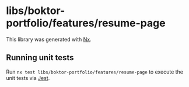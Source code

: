 # libs/boktor-portfolio/features/resume-page

This library was generated with [Nx](https://nx.dev).

## Running unit tests

Run `nx test libs/boktor-portfolio/features/resume-page` to execute the unit tests via [Jest](https://jestjs.io).

